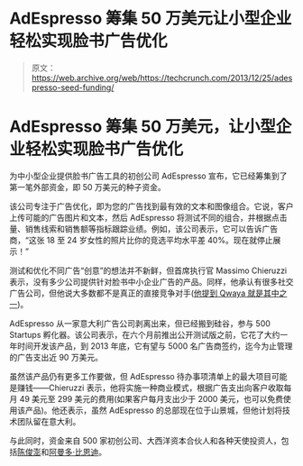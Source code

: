 # AdEspresso 筹集 50 万美元让小型企业轻松实现脸书广告优化 

> 原文：<https://web.archive.org/web/https://techcrunch.com/2013/12/25/adespresso-seed-funding/>

# AdEspresso 筹集 50 万美元，让小型企业轻松实现脸书广告优化

为中小型企业提供脸书广告工具的初创公司 AdEspresso 宣布，它已经筹集到了第一笔外部资金，即 50 万美元的种子资金。

该公司专注于广告优化，即为您的广告找到最有效的文本和图像组合。它说，客户上传可能的广告图片和文本，然后 AdEspresso 将测试不同的组合，并根据点击量、销售线索和销售额等指标跟踪业绩。例如，该公司表示，它可以告诉广告商，“这张 18 至 24 岁女性的照片比你的竞选平均水平差 40%。现在就停止展示！”

测试和优化不同广告“创意”的想法并不新鲜，但首席执行官 Massimo Chieruzzi 表示，没有多少公司提供针对脸书中小企业广告的产品。同样，他承认有很多社交广告公司，但他说大多数都不是真正的直接竞争对手([他提到 Qwaya 就是其中之一](https://web.archive.org/web/20221206062223/https://beta.techcrunch.com/2013/06/11/qwaya/))。

AdEspresso 从一家意大利广告公司剥离出来，但已经搬到硅谷，参与 500 Startups 孵化器。该公司表示，在六个月前推出公开测试版之前，它花了大约一年时间开发该产品，到 2013 年底，它有望与 5000 名广告商签约，迄今为止管理的广告支出近 90 万美元。

虽然该产品仍有更多工作要做，但 AdEspresso 待办事项清单上的最大项目可能是赚钱——Chieruzzi 表示，他将实施一种商业模式，根据广告支出向客户收取每月 49 美元至 299 美元的费用(如果客户每月支出少于 2000 美元，也可以免费使用该产品)。他还表示，虽然 AdEspresso 的总部现在位于山景城，但他计划将技术团队留在意大利。

与此同时，资金来自 500 家初创公司、大西洋资本合伙人和各种天使投资人，包括[陈俊澎](https://web.archive.org/web/20221206062223/https://angel.co/rchen)和[阿曼多·比恩迪](https://web.archive.org/web/20221206062223/https://angel.co/armando-biondi)。